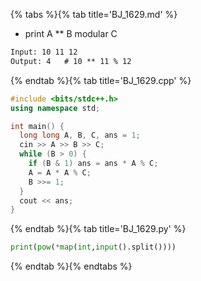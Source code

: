 {% tabs %}{% tab title='BJ_1629.md' %}

* print A ** B modular C

```txt
Input: 10 11 12
Output: 4   # 10 ** 11 % 12
```

{% endtab %}{% tab title='BJ_1629.cpp' %}

```cpp
#include <bits/stdc++.h>
using namespace std;

int main() {
  long long A, B, C, ans = 1;
  cin >> A >> B >> C;
  while (B > 0) {
    if (B & 1) ans = ans * A % C;
    A = A * A % C;
    B >>= 1;
  }
  cout << ans;
}
```

{% endtab %}{% tab title='BJ_1629.py' %}

```py
print(pow(*map(int,input().split())))
```

{% endtab %}{% endtabs %}
